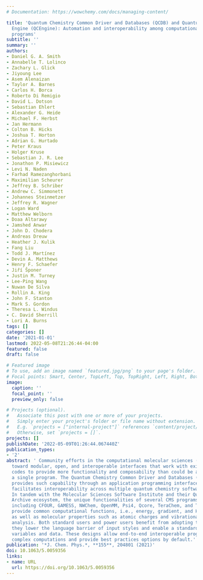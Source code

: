```yaml
---
# Documentation: https://wowchemy.com/docs/managing-content/

title: 'Quantum Chemistry Common Driver and Databases (QCDB) and Quantum Chemistry
  Engine (QCEngine): Automation and interoperability among computational chemistry
  programs'
subtitle: ''
summary: ''
authors:
- Daniel G. A. Smith
- Annabelle T. Lolinco
- Zachary L. Glick
- Jiyoung Lee
- Asem Alenaizan
- Taylor A. Barnes
- Carlos H. Borca
- Roberto Di Remigio
- David L. Dotson
- Sebastian Ehlert
- Alexander G. Heide
- Michael F. Herbst
- Jan Hermann
- Colton B. Hicks
- Joshua T. Horton
- Adrian G. Hurtado
- Peter Kraus
- Holger Kruse
- Sebastian J. R. Lee
- Jonathon P. Misiewicz
- Levi N. Naden
- Farhad Ramezanghorbani
- Maximilian Scheurer
- Jeffrey B. Schriber
- Andrew C. Simmonett
- Johannes Steinmetzer
- Jeffrey R. Wagner
- Logan Ward
- Matthew Welborn
- Doaa Altarawy
- Jamshed Anwar
- John D. Chodera
- Andreas Dreuw
- Heather J. Kulik
- Fang Liu
- Todd J. Martínez
- Devin A. Matthews
- Henry F. Schaefer
- Jiří Šponer
- Justin M. Turney
- Lee-Ping Wang
- Nuwan De Silva
- Rollin A. King
- John F. Stanton
- Mark S. Gordon
- Theresa L. Windus
- C. David Sherrill
- Lori A. Burns
tags: []
categories: []
date: '2021-01-01'
lastmod: 2022-05-08T21:26:44-04:00
featured: false
draft: false

# Featured image
# To use, add an image named `featured.jpg/png` to your page's folder.
# Focal points: Smart, Center, TopLeft, Top, TopRight, Left, Right, BottomLeft, Bottom, BottomRight.
image:
  caption: ''
  focal_point: ''
  preview_only: false

# Projects (optional).
#   Associate this post with one or more of your projects.
#   Simply enter your project's folder or file name without extension.
#   E.g. `projects = ["internal-project"]` references `content/project/deep-learning/index.md`.
#   Otherwise, set `projects = []`.
projects: []
publishDate: '2022-05-09T01:26:44.067440Z'
publication_types:
- '2'
abstract: ' Community efforts in the computational molecular sciences (CMS) are evolving
  toward modular, open, and interoperable interfaces that work with existing community
  codes to provide more functionality and composability than could be achieved with
  a single program. The Quantum Chemistry Common Driver and Databases (QCDB) project
  provides such capability through an application programming interface (API) that
  facilitates interoperability across multiple quantum chemistry software packages.
  In tandem with the Molecular Sciences Software Institute and their Quantum Chemistry
  Archive ecosystem, the unique functionalities of several CMS programs are integrated,
  including CFOUR, GAMESS, NWChem, OpenMM, Psi4, Qcore, TeraChem, and Turbomole, to
  provide common computational functions, i.e., energy, gradient, and Hessian computations
  as well as molecular properties such as atomic charges and vibrational frequency
  analysis. Both standard users and power users benefit from adopting these APIs as
  they lower the language barrier of input styles and enable a standard layout of
  variables and data. These designs allow end-to-end interoperable programming of
  complex computations and provide best practices options by default.'
publication: '*J. Chem. Phys.*, **155**, 204801 (2021)'
doi: 10.1063/5.0059356
links:
- name: URL
  url: https://doi.org/10.1063/5.0059356
---
```

